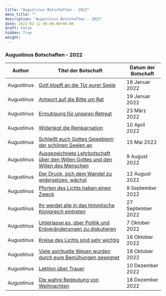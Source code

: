 ```yaml
---
title: "Augustinus Botschaften - 2022"
menu_title: ""
description: "Augustinus Botschaften - 2022"
date: 2023-02-12 06:00:00+00:00
draft: False
hidden: True
weight:
---
```

### Augustinus Botschaften - 2022

**Author** | **Titel der Botschaft** | **Datum der Botschaft**  
---|---|---
Augustinus | [Gott klopft an die Tür eurer Seele](/aktuelle-botschaften/aktuelle-botschaften-in-reihenfolge-des-datums/aktuelle-botschaften-2022/gott-klopft-an-die-tuer-eurer-seele-af-augustinus-16-januar-2022/) | 16 Januar 2022
Augustinus | [Antwort auf die Bitte um Rat](/aktuelle-botschaften/aktuelle-botschaften-in-reihenfolge-des-datums/aktuelle-botschaften-2022/antwort-auf-die-bitte-um-rat-af-augustinus-19-januar-2022/) | 19 Januar 2022
Augustinus | [Ermutigung für unseren Retreat](/aktuelle-botschaften/aktuelle-botschaften-in-reihenfolge-des-datums/aktuelle-botschaften-2022/ermutigung-fuer-unseren-retreat-af-augustinus-23-maerz-2022/) | 23 März 2022
Augustinus | [Widerlegt die Reinkarnation](/aktuelle-botschaften/aktuelle-botschaften-in-reihenfolge-des-datums/aktuelle-botschaften-2022/widerlegt-die-reinkarnation-af-augustinus-10-april-2022/) | 10 April 2022
Augustinus | [Schließt euch Gottes Gewebtem der schönen Seelen an](/aktuelle-botschaften/aktuelle-botschaften-in-reihenfolge-des-datums/aktuelle-botschaften-2022/schliesst-euch-gottes-gewebtem-der-schoenen-seelen-an-af-augustinus-15-mai-2022/) | 15 Mai 2022
Augustinus | [Ausgezeichnete Lehrbotschaft über den Willen Gottes und den Willen des Menschen](/aktuelle-botschaften/aktuelle-botschaften-in-reihenfolge-des-datums/aktuelle-botschaften-2022/ausgezeichnete-lehrbotschaft-ueber-den-willen-gottes-und-den-willen-des-menschen-af-augustinus-9-august-2022/) | 9 August 2022
Augustinus | [Der Druck, sich dem Wandel zu widersetzen, wächst](/aktuelle-botschaften/aktuelle-botschaften-in-reihenfolge-des-datums/aktuelle-botschaften-2022/der-druck-sich-dem-wandel-zu-widersetzen-waechst-af-augustinus-12-august-2022/) | 12 August 2022
Augustinus | [Pforten des Lichts haben einen Zweck](/aktuelle-botschaften/aktuelle-botschaften-in-reihenfolge-des-datums/aktuelle-botschaften-2022/pforten-des-lichts-haben-einen-zweck-af-augustinus-9-september-2022/) | 9 September 2022
Augustinus | [Ihr werdet alle in das himmlische Königreich eintreten](/aktuelle-botschaften/aktuelle-botschaften-in-reihenfolge-des-datums/aktuelle-botschaften-2022/ihr-werdet-alle-in-das-himmlische-koenigreich-eintreten-af-augustinus-27-september-2022/) | 27 September 2022
Augustinus | [Unterlasse es, über Politik und Erdveränderungen zu diskutieren](/aktuelle-botschaften/aktuelle-botschaften-in-reihenfolge-des-datums/aktuelle-botschaften-2022/unterlasse-es-ueber-politik-und-erdveraenderungen-zu-diskutieren-af-augustinus-7-oktober-2022/) | 7 Oktober 2022
Augustinus | [Kreise des Lichts sind sehr wichtig](/aktuelle-botschaften/aktuelle-botschaften-in-reihenfolge-des-datums/aktuelle-botschaften-2022/kreise-des-lichts-sind-sehr-wichtig-af-augustinus-16-oktober-2022/) | 16 Oktober 2022
Augustinus | [Viele spirituelle Wesen wurden durch eure Bemühungen gesegnet](/aktuelle-botschaften/aktuelle-botschaften-in-reihenfolge-des-datums/aktuelle-botschaften-2022/viele-spirituelle-wesen-wurden-durch-eure-bemuehungen-gesegnet-af-augustinus-18-oktober-2022/) | 18 Oktober 2022
Augustinus | [Lektion über Trauer](/aktuelle-botschaften/aktuelle-botschaften-in-reihenfolge-des-datums/aktuelle-botschaften-2022/lektion-ueber-trauer-af-augustinus-10-dezember-2022/) | 10 Dezember 2022
Augustinus | [Die wahre Bedeutung von Weihnachten](/aktuelle-botschaften/aktuelle-botschaften-in-reihenfolge-des-datums/aktuelle-botschaften-2022/die-wahre-bedeutung-von-weihnachten-af-augustinus-18-dezember-2022/) | 18 Dezember 2022
